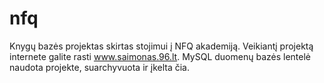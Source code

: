 # nfq
Knygų bazės projektas skirtas stojimui į NFQ akademiją. Veikiantį projektą internete galite rasti www.saimonas.96.lt. MySQL duomenų bazės lentelė naudota projekte, suarchyvuota ir įkelta čia.

